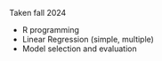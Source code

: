 Taken fall 2024
- R programming
- Linear Regression (simple, multiple)
- Model selection and evaluation
